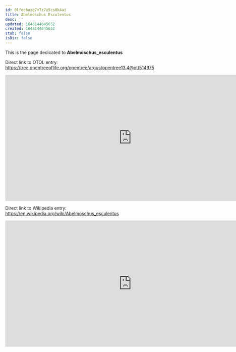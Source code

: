 ```yaml
---
id: 0lfec6uzg7v7z7x5cs0k4ai
title: Abelmoschus Esculentus
desc: ''
updated: 1648144045652
created: 1648144045652
stub: false
isDir: false
---
```

This is the page dedicated to **Abelmoschus_esculentus**


Direct link to OTOL entry: https://tree.opentreeoflife.org/opentree/argus/opentree13.4@ott514975



<html>
    <body>
    <iframe src="https://tree.opentreeoflife.org/opentree/argus/opentree13.4@ott514975"
    width="800" height="400" frameborder="0" allowfullscreen> </iframe>
    </body>
</html>
    


Direct link to Wikipedia entry: https://en.wikipedia.org/wiki/Abelmoschus_esculentus



<html>
    <body>
    <iframe src="https://en.wikipedia.org/wiki/Abelmoschus_esculentus"
    width="800" height="400" frameborder="0" allowfullscreen> </iframe>
    </body>
</html>
    
